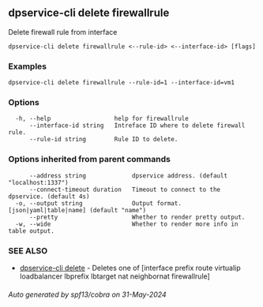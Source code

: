 ## dpservice-cli delete firewallrule

Delete firewall rule from interface

```
dpservice-cli delete firewallrule <--rule-id> <--interface-id> [flags]
```

### Examples

```
dpservice-cli delete firewallrule --rule-id=1 --interface-id=vm1
```

### Options

```
  -h, --help                  help for firewallrule
      --interface-id string   Intreface ID where to delete firewall rule.
      --rule-id string        Rule ID to delete.
```

### Options inherited from parent commands

```
      --address string             dpservice address. (default "localhost:1337")
      --connect-timeout duration   Timeout to connect to the dpservice. (default 4s)
  -o, --output string              Output format. [json|yaml|table|name] (default "name")
      --pretty                     Whether to render pretty output.
  -w, --wide                       Whether to render more info in table output.
```

### SEE ALSO

* [dpservice-cli delete](dpservice-cli_delete.md)	 - Deletes one of [interface prefix route virtualip loadbalancer lbprefix lbtarget nat neighbornat firewallrule]

###### Auto generated by spf13/cobra on 31-May-2024
